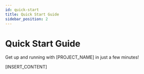 ```yaml
---
id: quick-start
title: Quick Start Guide
sidebar_position: 2
---
```


# Quick Start Guide

Get up and running with [PROJECT_NAME] in just a few minutes!

[INSERT_CONTENT]